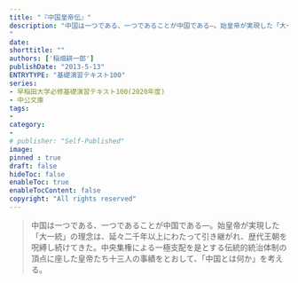 ```yaml
---
title: "『中国皇帝伝』"
description: "中国は一つである、一つであることが中国である―。始皇帝が実現した「大一統」の理念は、延々二千年以上にわたって引き継がれ、歴代王朝を呪縛し続けてきた。中央集権による一極支配を是とする伝統的統治体制の頂点に座した皇帝たち十三人の事績をとおして、「中国とは何か」を考える。
"
date: 
shorttitle: ""
authors: ['稲畑耕一郎']
publishDate: "2013-5-13"
ENTRYTYPE: "基礎演習テキスト100"
series:
- 早稲田大学必修基礎演習テキスト100(2020年度)
- 中公文庫
tags: 
- 
category: 
- 
# publisher: "Self-Published"
image: 
pinned : true
draft: false
hideToc: false
enableToc: true
enableTocContent: false
copyright: "All rights reserved"
---
```


>中国は一つである、一つであることが中国である―。始皇帝が実現した「大一統」の理念は、延々二千年以上にわたって引き継がれ、歴代王朝を呪縛し続けてきた。中央集権による一極支配を是とする伝統的統治体制の頂点に座した皇帝たち十三人の事績をとおして、「中国とは何か」を考える。